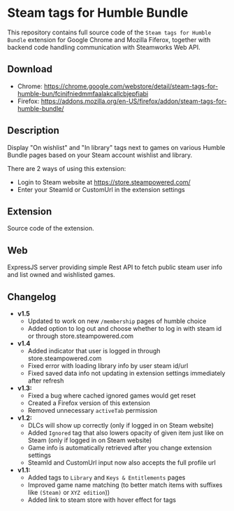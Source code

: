 # Steam tags for Humble Bundle

This repository contains full source code of the `Steam tags for Humble Bundle` extension for Google Chrome and Mozilla Fiferox, together with backend code handling communication with Steamworks Web API.

## Download

- Chrome: https://chrome.google.com/webstore/detail/steam-tags-for-humble-bun/fcinjfniedmmfaalakcallcbjepfiabi
- Firefox: https://addons.mozilla.org/en-US/firefox/addon/steam-tags-for-humble-bundle/

## Description

Display "On wishlist" and "In library" tags next to games on various Humble Bundle pages based on your Steam account wishlist and library.

There are 2 ways of using this extension:

- Login to Steam website at https://store.steampowered.com/
- Enter your SteamId or CustomUrl in the extension settings

## Extension

Source code of the extension.

## Web

ExpressJS server providing simple Rest API to fetch public steam user info and list owned and wishlisted games.

## Changelog

- **v1.5**
  - Updated to work on new `/membership` pages of humble choice
  - Added option to log out and choose whether to log in with steam id or through store.steampowered.com
- **v1.4**
  - Added indicator that user is logged in through store.steampowered.com
  - Fixed error with loading library info by user steam id/url
  - Fixed saved data info not updating in extension settings immediately after refresh
- **v1.3:**
  - Fixed a bug where cached ignored games would get reset
  - Created a Firefox version of this extension
  - Removed unnecessary `activeTab` permission
- **v1.2:**
  - DLCs will show up correctly (only if logged in on Steam website)
  - Added `Ignored` tag that also lowers opacity of given item just like on Steam (only if logged in on Steam website)
  - Game info is automatically retrieved after you change extension settings
  - SteamId and CustomUrl input now also accepts the full profile url
- **v1.1:**
  - Added tags to `Library` and `Keys & Entitlements` pages
  - Improved game name matching (to better match items with suffixes like `(Steam)` or `XYZ edition`))
  - Added link to steam store with hover effect for tags

